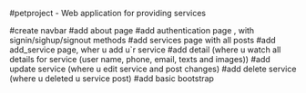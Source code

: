 #petproject - Web application for providing services

#create navbar
#add about page
#add authentication page , with signin/sighup/signout methods
#add services page with all posts
#add add_service page, wher u add u`r service
#add detail (where u watch all details for service (user name, phone, email, texts and images))
#add update service (where u edit service and post changes)
#add delete service (where u deleted u service post)
#add basic bootstrap
